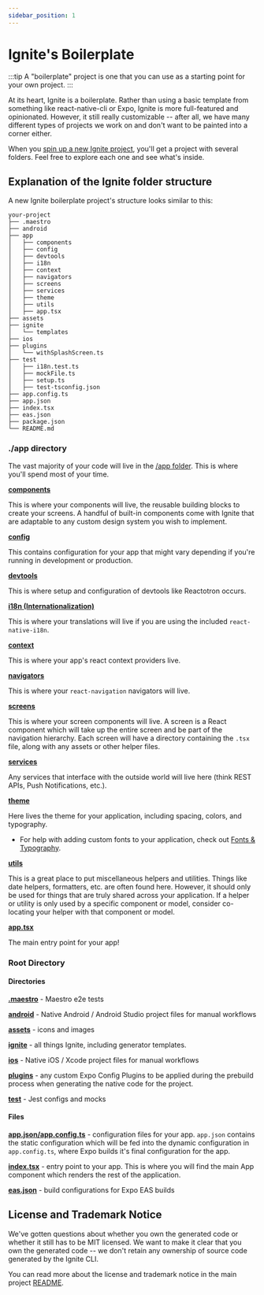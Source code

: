 ```yaml
---
sidebar_position: 1
---
```


# Ignite's Boilerplate

:::tip
A "boilerplate" project is one that you can use as a starting point for your own project.
:::

At its heart, Ignite is a boilerplate. Rather than using a basic template from something like react-native-cli or Expo, Ignite is more full-featured and opinionated. However, it still really customizable -- after all, we have many different types of projects we work on and don't want to be painted into a corner either.

When you [spin up a new Ignite project](../Guide.md), you'll get a project with several folders. Feel free to explore each one and see what's inside.

## Explanation of the Ignite folder structure

A new Ignite boilerplate project's structure looks similar to this:

```
your-project
├── .maestro
├── android
├── app
│   ├── components
│   ├── config
│   ├── devtools
│   ├── i18n
│   ├── context
│   ├── navigators
│   ├── screens
│   ├── services
│   ├── theme
│   ├── utils
│   ├── app.tsx
├── assets
├── ignite
│   └── templates
├── ios
├── plugins
│   └── withSplashScreen.ts
├── test
│   ├── i18n.test.ts
│   ├── mockFile.ts
│   ├── setup.ts
│   ├── test-tsconfig.json
├── app.config.ts
├── app.json
├── index.tsx
├── eas.json
├── package.json
└── README.md
```

### ./app directory

The vast majority of your code will live in the [/app folder](./app/app.md). This is where you'll spend most of your time.

**[components](./app/components/Components.md)**

This is where your components will live, the reusable building blocks to create your screens. A handful of built-in components come with Ignite that are adaptable to any custom design system you wish to implement.

**[config](./app/config/Config.md)**

This contains configuration for your app that might vary depending if you're running in development or production.

**[devtools](./app/devtools/Devtools.md)**

This is where setup and configuration of devtools like Reactotron occurs.

**[i18n (Internationalization)](./app/i18n/Internationalization.md)**

This is where your translations will live if you are using the included `react-native-i18n`.

**[context](./app/context/Context.md)**

This is where your app's react context providers live.

**[navigators](./app/navigators/Navigation.md)**

This is where your `react-navigation` navigators will live.

**[screens](./app/screens/Screens.md)**

This is where your screen components will live. A screen is a React component which will take up the entire screen and be part of the navigation hierarchy. Each screen will have a directory containing the `.tsx` file, along with any assets or other helper files.

**[services](./app/services/Services.md)**

Any services that interface with the outside world will live here (think REST APIs, Push Notifications, etc.).

**[theme](./app/theme/Theming.md)**

Here lives the theme for your application, including spacing, colors, and typography.

- For help with adding custom fonts to your application, check out [Fonts & Typography](../boilerplate/app/theme/typography.ts.md).

**[utils](./app/utils/Utils.md)**

This is a great place to put miscellaneous helpers and utilities. Things like date helpers, formatters, etc. are often found here. However, it should only be used for things that are truly shared across your application. If a helper or utility is only used by a specific component or model, consider co-locating your helper with that component or model.

**[app.tsx](./app/app.tsx.md)**

The main entry point for your app!

### Root Directory

#### Directories

**[.maestro](./maestro.md)** - Maestro e2e tests

**[android](./android.md)** - Native Android / Android Studio project files for manual workflows

**[assets](./assets.md)** - icons and images

**[ignite](./ignite.md)** - all things Ignite, including generator templates.

**[ios](./ios.md)** - Native iOS / Xcode project files for manual workflows

**[plugins](./plugins/Plugins.md)** - any custom Expo Config Plugins to be applied during the prebuild process when generating the native code for the project.

**[test](./test/Test.md)** - Jest configs and mocks

#### Files

**[app.json/app.config.ts](./app.json.md)** - configuration files for your app. `app.json` contains the static configuration which will be fed into the dynamic configuration in `app.config.ts`, where Expo builds it's final configuration for the app.

**[index.tsx](./index.tsx.md)** - entry point to your app. This is where you will find the main App component which renders the rest of the application.

**[eas.json](./eas.json.md)** - build configurations for Expo EAS builds

## License and Trademark Notice

We've gotten questions about whether you own the generated code or whether it still has to be MIT licensed. We want to make it clear that you own the generated code -- we don't retain any ownership of source code generated by the Ignite CLI.

You can read more about the license and trademark notice in the main project [README](../README.md#license-and-trademark-notice).
